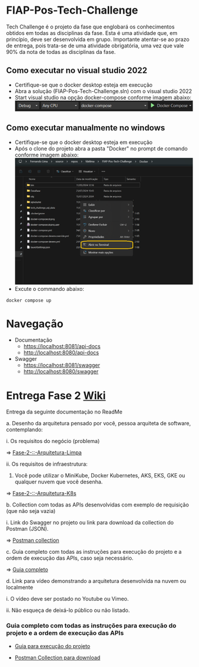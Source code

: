 # FIAP-Pos-Tech-Challenge
Tech Challenge é o projeto da fase que englobará os conhecimentos obtidos em todas as disciplinas da fase. Esta é uma atividade que, em princípio, deve ser desenvolvida em grupo. Importante atentar-se ao prazo de entrega, pois trata-se de uma atividade obrigatória, uma vez que vale 90% da nota de todas as disciplinas da fase. 

## Como executar no visual studio 2022
* Certifique-se que o docker desktop esteja em execução
* Abra a solução (FIAP-Pos-Tech-Challenge.sln) com o visual studio 2022
* Start visual studio na opção docker-compose conforme imagem abaixo:
![image](Documentacao/VS-2022-play-docker-compose.png)

## Como executar manualmente no windows
* Certifique-se que o docker desktop esteja em execução
* Após o clone do projeto abra a pasta "Docker" no prompt de comando conforme imagem abaixo:
![image](Documentacao/Abrir-Terminal.png)
* Excute o commando abaixo:
```
docker compose up
```
# Navegação
* Documentação 
    * [https://localhost:8081/api-docs](https://localhost:8081/api-docs/index.html)
    * [http://localhost:8080/api-docs](http://localhost:8080/api-docs/index.html) 
* Swagger
    * [https://localhost:8081/swagger](https://localhost:8081/swagger/index.html)
    * [http://localhost:8080/swagger](http://localhost:8080/swagger/index.html) 


#
# Entrega Fase 2 [Wiki](https://github.com/fdelima/FIAP-Pos-Tech-Challenge/wiki)

Entrega da seguinte documentação no ReadMe

a. Desenho da arquitetura pensado por você, pessoa arquiteta de software, contemplando:

i.	Os requisitos do negócio (problema) 

=>
[Fase-2-::-Arquitetura-Limpa](https://github.com/fdelima/FIAP-Pos-Tech-Challenge/wiki/Fase-2-::-Arquitetura-Limpa)

ii.	Os requisitos de infraestrutura:
1. Você pode utilizar o MiniKube, Docker Kubernetes, AKS, EKS, GKE ou qualquer nuvem que você desenha. 

=> [Fase-2-::-Arquitetura-K8s](https://github.com/fdelima/FIAP-Pos-Tech-Challenge/wiki/Fase-2-::-Arquitetura-K8s)

b. Collection com todas as APIs desenvolvidas com exemplo de requisição (que não seja vazia)

i.	Link do Swagger no projeto ou link para download da collection do Postman (JSON). 

=> [Postman collection](https://github.com/fdelima/FIAP-Pos-Tech-Challenge/blob/develop/Documentacao/FIAP-Pos-Tech-Challenge-grupo-71.postman_collection.zip)

c. Guia completo com todas as instruções para execução do projeto e a ordem de execução das APIs, caso seja necessário.

=> [Guia completo](https://github.com/fdelima/FIAP-Pos-Tech-Challenge/blob/develop/Documentacao/Guia%20completo%20com%20todas%20as%20instru%C3%A7%C3%B5es%20para%20execucao%20do%20projeto%20e%20a%20ordem%20de%20execu%C3%A7%C3%A3o%20das%20APIs.pdf)

d. Link para vídeo demonstrando a arquitetura desenvolvida na nuvem ou localmente

i.	O vídeo deve ser postado no Youtube ou Vimeo.

ii.	Não esqueça de deixá-lo público ou não listado.

###  Guia completo com todas as instruções para execução do projeto e a ordem de execução das APIs

* [Guia para execução do projeto](https://github.com/fdelima/FIAP-Pos-Tech-Challenge/blob/develop/Documentacao/Guia%20completo%20com%20todas%20as%20instru%C3%A7%C3%B5es%20para%20execucao%20do%20projeto%20e%20a%20ordem%20de%20execu%C3%A7%C3%A3o%20das%20APIs.pdf)

* [Postman Collection para download](https://github.com/fdelima/FIAP-Pos-Tech-Challenge/blob/develop/Documentacao/FIAP-Pos-Tech-Challenge-grupo-71.postman_collection.zip)

#
